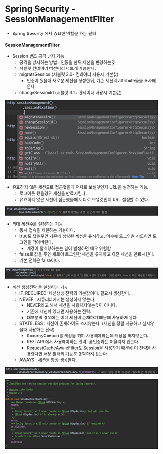 # Spring Security - SessionManagementFilter
- Spring Security 에서 중요한 역할을 하는 필터


#### SessionManagementFilter
- Session 변조 공격 방지 기능
    - 공격을 방지하는 방법 : 인증을 한뒤 세션을 변경하는것
    - 서블릿 컨테이너 버전따라 다르게 사용한다.
    - migrateSession (서블릿 3.0- 컨테이너 사용시 기본값)
        - 인증이 됬을때 새로운 세션을 생성한뒤, 기존 세션의 attribute들을 복사해 온다.
    - changeSessionId (서블릿 3.1+ 컨테이너 사용시 기본값)

![SessionFixationConfig](./images/SessionFixationConfig.png)  

- 유효하지 않은 세션으로 접근했을때 어디로 보낼것인지 URL을 설정하는 기능.
    - 로그아웃 했을경우 세션을 만료시킨다.
    - 유효하지 않은 세션이 접근했을때 어디로 보낼것인지 URL 설정할 수 있다.

![InvalidSessionUrlConfig](./images/InvalidSessionUrlConfig.png)

- 최대 세션수를 설정하는 기능 
    - 동시 접속을 제한하는 기능이다.
    - true로 값을주면 기존에 생성된 세션을 유지하고, 이후에 로그인을 시도하면 로그인을 막아버린다.
        - 계정이 탈취당하는는 일이 발생하면 매우 위험함
    - false로 값을 주면 새로이 로그인한 세션을 유지하고 이전 세션을 만료시킨다.
    - 기본 전략은 false이다.

![MaxSessionsPreventsLogin](./images/MaxSessionsPreventsLogin.png)

- 세션 생성전략 을 설정하는 기능
    - IF_REQUIRED: 세션생성 전략의 기본값이다. 필요시 생성한다.
    - NEVER : 시큐리티에서는 생성하지 않는다.
        - NEVER라고 해서 세션을 사용하지않는것이 아니다.
        - 기존에 세션이 있대면 사용하는 전략.
        - 대부분의 경우에는 이미 세션이 존재하기 때문에 사용하게 된다.
    - STATELESS : 세션이 존재하여도 쓰지않는다. (세션을 정말 사용하고 싶지않을때 사용하는 전략)
        - SecurityContext를 캐싱을 하여 사용해야하는데 캐싱을 하지않는다.
        - RESTAPI 에서 사용해야하는 전략, 폼인증과는 어울리지 않는다.
        - RequestCacheAwareFilter도 Session을 사용하기 때문에 이 전략을 사용한다면 해당 필터의 기능도 동작하지 않는다.
    - AWAYS : 세션을 항상 생성한다.

![SessionCreationPolicyConfig](./images/SessionCreationPolicyConfig.png)

![SessionCreationPolicy](./images/SessionCreationPolicy.png)
